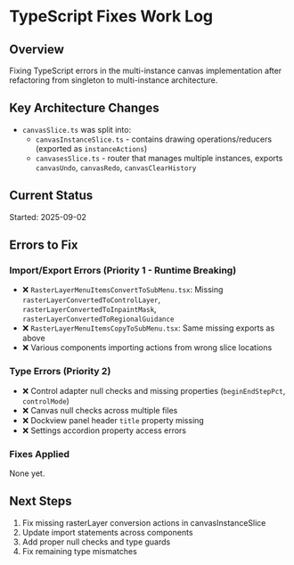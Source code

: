 # TypeScript Fixes Work Log

## Overview
Fixing TypeScript errors in the multi-instance canvas implementation after refactoring from singleton to multi-instance architecture.

## Key Architecture Changes
- `canvasSlice.ts` was split into:
  - `canvasInstanceSlice.ts` - contains drawing operations/reducers (exported as `instanceActions`)
  - `canvasesSlice.ts` - router that manages multiple instances, exports `canvasUndo`, `canvasRedo`, `canvasClearHistory`

## Current Status
Started: 2025-09-02

## Errors to Fix

### Import/Export Errors (Priority 1 - Runtime Breaking)
- ❌ `RasterLayerMenuItemsConvertToSubMenu.tsx`: Missing `rasterLayerConvertedToControlLayer`, `rasterLayerConvertedToInpaintMask`, `rasterLayerConvertedToRegionalGuidance` 
- ❌ `RasterLayerMenuItemsCopyToSubMenu.tsx`: Same missing exports as above
- ❌ Various components importing actions from wrong slice locations

### Type Errors (Priority 2)
- ❌ Control adapter null checks and missing properties (`beginEndStepPct`, `controlMode`)
- ❌ Canvas null checks across multiple files
- ❌ Dockview panel header `title` property missing
- ❌ Settings accordion property access errors

### Fixes Applied
None yet.

## Next Steps
1. Fix missing rasterLayer conversion actions in canvasInstanceSlice
2. Update import statements across components
3. Add proper null checks and type guards
4. Fix remaining type mismatches
